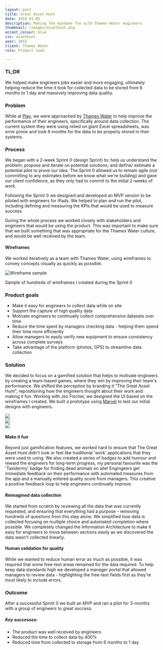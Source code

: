 ```yaml
---
layout: post
title: Great Asset Hunt
date: 2018-01-05
description: Making the mundane fun with Thames Water engineers
thumbnail: /images/assethunt.png
accent_colour: blue
css: assethunt
year: 2015
client: Thames Water
role: Product lead

---
```

<div class="text_container" markdown="1">

### TL;DR
We helped make engineers jobs easier and more engaging, ultimately helping reduce the time it took for collected data to be stored from 6 months to 1 day and massively improving data quality.

### Problem
While at [Play](/work/play/), we were approached by [Thames Water](https://thameswater.co.uk/) to help improve the performance of their engineers, specifically around data collection. The current system they were using relied on giant Excel spreadsheets, was error prone and took 6 months for the data to be properly stored in their systems.

### Process
We began with a 2-week Sprint 0 (design Sprint) to: help us understand the problem; propose and iterate on potential solutions; and define/ estimate a potential pilot to prove our idea. The Sprint 0 allowed us to remain agile (not committing to any estimates before we know what we're building) and gave our client confidence, as they only had to commit to the initial 2-weeks of work.

Following the Sprint 0 we designed and developed an MVP version to be piloted with engineers for iPads. We helped to plan and run the pilot, including defining and measuring the KPIs that would be used to measure success.

During the whole process we worked closely with stakeholders and engineers that would be using the product. This was important to make sure that we built something that was appropriate for the Thames Water culture, and would be well received by the team.

#### Wireframes
We worked iteratively as a team with Thames Water, using wireframes to convey concepts visually as quickly as possible.

<div class="wireframes">
  <img src="/images/greatassethunt/wireframes.png" alt="Wireframe sample" />
  <p>Sample of hundreds of wireframes I created during the Sprint 0</p>
</div>

### Product goals
- Make it easy for engineers to collect data while on site
- Support the capture of high quality data
- Motivate engineers to continually collect comprehensive datasets over time
- Reduce the time spent by managers checking data - helping them spend their time more efficiently
- Allow managers to easily verify new equipment to ensure consistency across complete surveys
- Take advantage of the platform (photos, GPS) to streamline data collection

### Solution
We decided to focus on a gamified solution that helps to motivate engineers by creating a team-based games, where they win by improving their team's performance. We shifted the perception by branding it "The Great Asset Hunt", repositioning how the engineers thought about their work and making it fun. Working with Jez Fischer, we designed the UI based on the wireframes I created. We built a prototype using [Marvel](http://marvelapp.com) to test our initial designs with engineers.

</div>
<div class="image-carousel js-flickity" data-flickity='{ "imagesLoaded": true }'>
  <div class="image-cell"><img src="/images/greatassethunt/gah1.png" /></div>
  <div class="image-cell"><img src="/images/greatassethunt/gah2.png" /></div>
  <div class="image-cell"><img src="/images/greatassethunt/gah3.png" /></div>
</div>

<div class="text_container" markdown="1">

#### Make it fun
Beyond just gamification features, we worked hard to ensure that The Great Asset Hunt didn't look or feel like traditional 'work' applications that they were used to using. We also created a series of badges to add humour and reward the engineers for long-term progress, my personal favourite was the 'Taxidermy' badge for finding dead animals on site! Engingeers get immediate feedback on their performance with automated measures from the app and a manually entered quality score from managers. This creative a positive feedback loop to help engineers continually improve.

#### Reimagined data collection
We started from scratch by reviewing all the data that was currently requested, and ensuring that everything had a purpose - removing hundreds of questions from this step alone. We simplified how data is collected focusing on multiple choice and automated completion where possible. We completely changed the Information Architecture to make it easy for engineers to move between sections easily as we discovered the data wasn't collected linearly.

#### Human validation for quality
While we wanted to reduce human error as much as possible, it was required that some free-text areas remained for the data required. To help keep data standards high we developed a manager portal that allowed managers to review data - highlighting the free-text fields first as they're most likely to include errors.

### Outcome
After a successful Sprint 0 we built an MVP and ran a pilot for 3-months with a group of engineers to great success.

##### Key successes:
- The product was well received by engineers
- Reduced the time to collect data by 400%
- Reduced time from collected to storage from 6 months to 1 day

</div>
